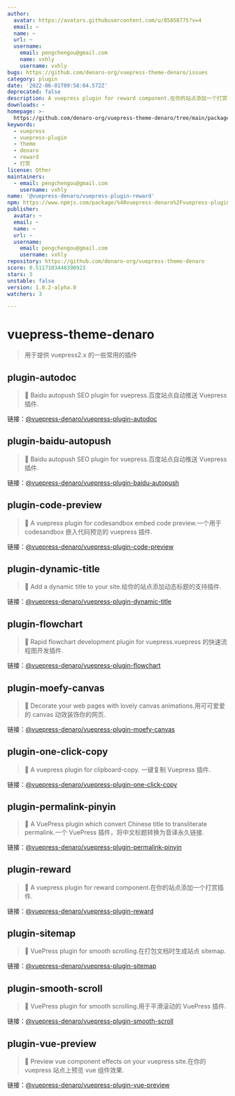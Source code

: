 ```yaml
---
author:
  avatar: https://avatars.githubusercontent.com/u/85858775?v=4
  email: ~
  name: ~
  url: ~
  username:
    email: pengchengou@gmail.com
    name: vxhly
    username: vxhly
bugs: https://github.com/denaro-org/vuepress-theme-denaro/issues
category: plugin
date: '2022-06-01T09:58:04.572Z'
deprecated: false
description: A vuepress plugin for reward component.在你的站点添加一个打赏插件.
downloads: ~
homepage: >-
  https://github.com/denaro-org/vuepress-theme-denaro/tree/main/packages/@vuepress-denaro/plugin-reward#readme
keywords:
  - vuepress
  - vuepress-plugin
  - theme
  - denaro
  - reward
  - 打赏
license: Other
maintainers:
  - email: pengchengou@gmail.com
    username: vxhly
name: '@vuepress-denaro/vuepress-plugin-reward'
npm: https://www.npmjs.com/package/%40vuepress-denaro%2Fvuepress-plugin-reward
publisher:
  avatar: ~
  email: ~
  name: ~
  url: ~
  username:
    email: pengchengou@gmail.com
    username: vxhly
repository: https://github.com/denaro-org/vuepress-theme-denaro
score: 0.5117103446390923
stars: 3
unstable: false
version: 1.0.2-alpha.0
watchers: 3

---
```


# vuepress-theme-denaro

> 用于提供 vuepress2.x 的一些常用的插件

## plugin-autodoc

> :tada: Baidu autopush SEO plugin for vuepress.百度站点自动推送 Vuepress 插件.

链接：[@vuepress-denaro/vuepress-plugin-autodoc](https://github.com/denaro-org/vuepress-theme-denaro/tree/main/packages/%40vuepress-denaro/plugin-autodoc)

## plugin-baidu-autopush

> :tada: Baidu autopush SEO plugin for vuepress.百度站点自动推送 Vuepress 插件.

链接：[@vuepress-denaro/vuepress-plugin-baidu-autopush](https://github.com/denaro-org/vuepress-theme-denaro/tree/main/packages/%40vuepress-denaro/plugin-baidu-autopush)

## plugin-code-preview

> :tada: A vuepress plugin for codesandbox embed code preview.一个用于 codesandbox 嵌入代码预览的 vuepress 插件.

链接：[@vuepress-denaro/vuepress-plugin-code-preview](https://github.com/denaro-org/vuepress-theme-denaro/tree/main/packages/%40vuepress-denaro/plugin-code-preview)

## plugin-dynamic-title

> :tada: Add a dynamic title to your site.给你的站点添加动态标题的支持插件.

链接：[@vuepress-denaro/vuepress-plugin-dynamic-title](https://github.com/denaro-org/vuepress-theme-denaro/tree/main/packages/%40vuepress-denaro/plugin-dynamic-title)

## plugin-flowchart

> :tada: Rapid flowchart development plugin for vuepress.vuepress 的快速流程图开发插件.

链接：[@vuepress-denaro/vuepress-plugin-flowchart](https://github.com/denaro-org/vuepress-theme-denaro/tree/main/packages/%40vuepress-denaro/plugin-flowchart)

## plugin-moefy-canvas

> :tada: Decorate your web pages with lovely canvas animations.用可可爱爱的 canvas 动效装饰你的网页.

链接：[@vuepress-denaro/vuepress-plugin-moefy-canvas](https://github.com/denaro-org/vuepress-theme-denaro/tree/main/packages/%40vuepress-denaro/plugin-moefy-canvas)

## plugin-one-click-copy

> :tada: A vuepress plugin for clipboard-copy. 一键复制 Vuepress 插件.

链接：[@vuepress-denaro/vuepress-plugin-one-click-copy](https://github.com/denaro-org/vuepress-theme-denaro/tree/main/packages/%40vuepress-denaro/plugin-one-click-copy)

## plugin-permalink-pinyin

> :tada: A VuePress plugin which convert Chinese title to transliterate permalink.一个 VuePress 插件，将中文标题转换为音译永久链接.

链接：[@vuepress-denaro/vuepress-plugin-permalink-pinyin](https://github.com/denaro-org/vuepress-theme-denaro/tree/main/packages/%40vuepress-denaro/plugin-permalink-pinyin)

## plugin-reward

> :tada: A vuepress plugin for reward component.在你的站点添加一个打赏插件.

链接：[@vuepress-denaro/vuepress-plugin-reward](https://github.com/denaro-org/vuepress-theme-denaro/tree/main/packages/%40vuepress-denaro/plugin-reward)

## plugin-sitemap

> :tada: VuePress plugin for smooth scrolling.在打包文档时生成站点 sitemap.

链接：[@vuepress-denaro/vuepress-plugin-sitemap](https://github.com/denaro-org/vuepress-theme-denaro/tree/main/packages/%40vuepress-denaro/plugin-sitemap)

## plugin-smooth-scroll

> :tada: VuePress plugin for smooth scrolling.用于平滑滚动的 VuePress 插件.

链接：[@vuepress-denaro/vuepress-plugin-smooth-scroll](https://github.com/denaro-org/vuepress-theme-denaro/tree/main/packages/%40vuepress-denaro/plugin-smooth-scroll)

## plugin-vue-preview

> :tada: Preview vue component effects on your vuepress site.在你的 vuepress 站点上预览 vue 组件效果.

链接：[@vuepress-denaro/vuepress-plugin-vue-preview](https://github.com/denaro-org/vuepress-theme-denaro/tree/main/packages/%40vuepress-denaro/plugin-vue-preview)
